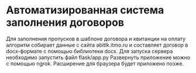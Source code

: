 # Автоматизированная система заполнения договоров
Для заполнения пропусков в шаблоне договора и квитанции на оплату алгоритм собирает данные с сайта abitlk.itmo.ru и составляет договор в docx-формате с помощью библиотеки docx.
Для запуска сервера необходимо запустить файл flask/app.py
Развернуть приложение можно с помощью ngrok.
Расширение для браузера будет приложено позже.
